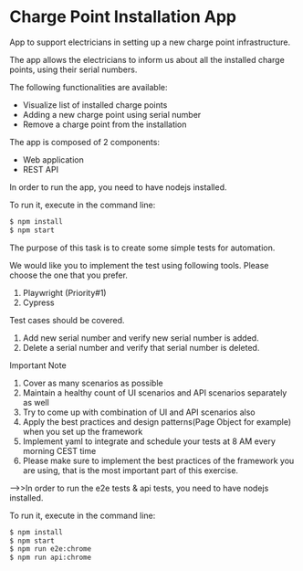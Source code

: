 # Charge Point Installation App

App to support electricians in setting up a new charge point infrastructure.

The app allows the electricians to inform us about all the installed charge points, using their serial numbers.

The following functionalities are available:

- Visualize list of installed charge points
- Adding a new charge point using serial number
- Remove a charge point from the installation

The app is composed of 2 components:

- Web application
- REST API

In order to run the app, you need to have nodejs installed.

To run it, execute in the command line:

```bash
$ npm install
$ npm start
```

The purpose of this task is to create some simple tests for automation.

We would like you to implement the test using following tools. Please choose the one that you prefer.

1. Playwright (Priority#1)
2. Cypress

Test cases should be covered.

1. Add new serial number and verify new serial number is added.
2. Delete a serial number and verify that serial number is deleted.

Important Note

1. Cover as many scenarios as possible
2. Maintain a healthy count of UI scenarios and API scenarios separately as well
3. Try to come up with combination of UI and API scenarios also
4. Apply the best practices and design patterns(Page Object for example) when you set up the framework
5. Implement yaml to integrate and schedule your tests at 8 AM every morning CEST time
6. Please make sure to implement the best practices of the framework you are using, that is the most important part of this exercise.

-->>In order to run the e2e tests & api tests, you need to have nodejs installed.

To run it, execute in the command line:

```bash
$ npm install
$ npm start
$ npm run e2e:chrome
$ npm run api:chrome
```
